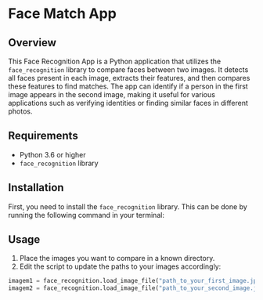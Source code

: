 # Face Match App

## Overview

This Face Recognition App is a Python application that utilizes the `face_recognition` library to compare faces between two images. It detects all faces present in each image, extracts their features, and then compares these features to find matches. The app can identify if a person in the first image appears in the second image, making it useful for various applications such as verifying identities or finding similar faces in different photos.

## Requirements

- Python 3.6 or higher
- `face_recognition` library

## Installation

First, you need to install the `face_recognition` library. This can be done by running the following command in your terminal:

## Usage

1. Place the images you want to compare in a known directory.
2. Edit the script to update the paths to your images accordingly:

```python
imagem1 = face_recognition.load_image_file("path_to_your_first_image.jpg")
imagem2 = face_recognition.load_image_file("path_to_your_second_image.jpg")


```
